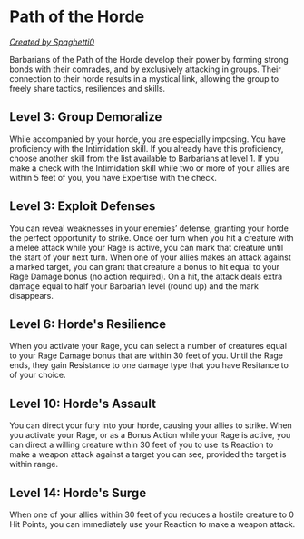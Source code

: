 # Path of the Horde
[*Created by Spaghetti0*](https://bio.site/spaghetti0)

Barbarians of the Path of the Horde develop their power by forming strong bonds with their comrades, and by exclusively attacking in groups. Their connection to their horde results in a mystical link, allowing the group to freely share tactics, resiliences and skills.

## Level 3: Group Demoralize
While accompanied by your horde, you are especially imposing. You have proficiency with the Intimidation skill. If you already have this proficiency, choose another skill from the list available to Barbarians at level 1. If you make a check with the Intimidation skill while two or more of your allies are within 5 feet of you, you have Expertise with the check.

## Level 3: Exploit Defenses
You can reveal weaknesses in your enemies’ defense, granting your horde the perfect opportunity to strike. Once oer turn when you hit a creature with a melee attack while your Rage is active, you can mark that creature until the start of your next turn. When one of your allies makes an attack against a marked target, you can grant that creature a bonus to hit equal to your Rage Damage bonus (no action required). On a hit, the attack deals extra damage equal to half your Barbarian level (round up) and the mark disappears.

## Level 6: Horde's Resilience
When you activate your Rage, you can select a number of creatures equal to your Rage Damage bonus that are within 30 feet of you. Until the Rage ends, they gain Resistance to one damage type that you have Resitance to of your choice.

## Level 10: Horde's Assault
You can direct your fury into your horde, causing your allies to strike. When you activate your Rage, or as a Bonus Action while your Rage is active, you can direct a willing creature within 30 feet of you to use its Reaction to make a weapon attack against a target you can see, provided the target is within range.

## Level 14: Horde's Surge
When one of your allies within 30 feet of you reduces a hostile creature to 0 Hit Points, you can immediately use your Reaction to make a weapon attack.